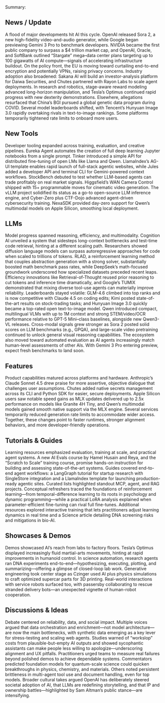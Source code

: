 Summary:
## News / Update
A flood of major developments hit AI this cycle. OpenAI released Sora 2, a new high-fidelity video-and-audio generator, while Google began previewing Gemini 3 Pro to benchmark developers. NVIDIA became the first public company to surpass a $4 trillion market cap, and OpenAI, Oracle, and SoftBank outlined “Stargate” mega–data center plans targeting up to 100 gigawatts of AI compute—signals of accelerating infrastructure buildout. On the policy front, the EU is moving toward curtailing end-to-end encryption and potentially VPNs, raising privacy concerns. Industry adoption also broadened: Sakana AI will build an investor-analysis platform for Daiwa Securities, and Chutes partnered with Rayon Labs to scale agent deployments. In research and robotics, stage-aware reward modeling advanced long-horizon manipulation, and Tesla’s Optimus continued rapid progress with new dexterity demonstrations. Elsewhere, allegations resurfaced that China’s BGI pursued a global genetic data program during COVID. Several model leaderboards shifted, with Tencent’s Hunyuan Image 3.0 rapidly overtaking rivals in text-to-image rankings. Some platforms temporarily tightened rate limits to onboard more users.

## New Tools
Developer tooling expanded across training, evaluation, and creative pipelines. Eureka Agent automates the creation of full deep learning Jupyter notebooks from a single prompt. Tinker introduced a simple API for distributed fine-tuning of open LMs like Llama and Qwen. LlamaIndex’s AG-UI template enables rapid launch of full-stack agentic websites, while Jules added a developer API and terminal CLI for Gemini-powered context workflows. StockBench debuted to test whether LLM-based agents can trade profitably on real market signals. Higgsfield’s WAN Camera Control shipped with 15+ programmable moves for cinematic video generation. The vLLM project solidified its status as a go-to open-source LLM inference engine, and Cyber-Zero plus CTF-Dojo advanced agent-driven cybersecurity training. NexaSDK provided day-zero support for Qwen’s multimodal models on Apple Silicon, smoothing local deployment.

## LLMs
Model progress spanned reasoning, efficiency, and multimodality. Cognition AI unveiled a system that sidesteps long-context bottlenecks and test-time code retrieval, hinting at a different scaling path. Researchers showed diffusion language models can surpass autoregressive approaches for code when scaled to trillions of tokens. RLAD, a reinforcement learning method that couples abstraction generation with a strong solver, substantially boosted math benchmark pass rates, while DeepSeek’s math-focused groundwork underscored how specialized datasets preceded recent leaps. Efficiency innovations like Retrieval-of-Thought reused prior reasoning to cut tokens and inference time dramatically, and Google’s TUMIX demonstrated that mixing diverse tool-use agents can materially improve reliability. Leaderboards stayed volatile: GLM-4.6 climbed into top ranks and is now competitive with Claude 4.5 on coding edits; Kimi posted state-of-the-art results on stock-trading tasks; and Hunyuan Image 3.0 quickly became a top-rated open text-to-image model. Qwen introduced compact, multilingual VLMs with up to 1M context and strong STEM/video/OCR performance relative to GPT-5 Mini–class baselines, alongside new Qwen3-VL releases. Cross-modal signals grew stronger as Sora 2 posted solid scores on LLM benchmarks (e.g., GPQA), and large-scale video pretraining continued to unlock general visual reasoning capabilities. The ecosystem also moved toward automated evaluation as AI agents increasingly match human-level assessments of other AIs. With Gemini 3 Pro entering preview, expect fresh benchmarks to land soon.

## Features
Product capabilities matured across platforms and hardware. Anthropic’s Claude Sonnet 4.5 drew praise for more assertive, objective dialogue that challenges user assumptions. Chutes added native secrets management across its CLI and Python SDK for easier, secure deployments. Apple Silicon users saw notable speed gains as MLX updates delivered up to 2.5x performance on models like Granite 4H Tiny, and Qwen’s multimodal models gained smooth native support via the MLX engine. Several services temporarily reduced generation rate limits to accommodate wider access. Together, these changes point to faster runtimes, stronger alignment behaviors, and more developer-friendly operations.

## Tutorials & Guides
Learning resources emphasized evaluation, training at scale, and practical agent systems. A new AI Evals course by Hamel Husain and Reya, and the “Scratch to Scale” training course, promise hands-on instruction for building and assessing state-of-the-art systems. Guides covered end-to-end agent workflows: a LangGraph tutorial for startup research with SingleStore integration and a LlamaIndex template for launching production-ready agentic sites. Curated lists highlighted standout MCP, agent, and RAG projects. Conceptual refreshers traced the foundations of reinforcement learning—from temporal-difference learning to its roots in psychology and dynamic programming—while a practical LoRA analysis explained when parameter-efficient fine-tuning can rival full fine-tunes. Additional resources explored interactive training that lets practitioners adjust learning dynamics in real time and a Science article detailing DNA screening risks and mitigations in bio-AI.

## Showcases & Demos
Demos showcased AI’s reach from labs to factory floors. Tesla’s Optimus displayed increasingly fluid martial-arts movements, hinting at rapid improvements in humanoid control. In science automation, research agents ran DNA experiments end-to-end—hypothesizing, executing, plotting, and summarizing—offering a glimpse of closed-loop lab work. Generative engineering took center stage as Czinger used AI plus physics simulations to craft optimized supercar parts for 3D printing. Real-world interactions with service robots surfaced too, with passersby collaborating to rescue stranded delivery bots—an unexpected vignette of human-robot cooperation.

## Discussions & Ideas
Debate centered on reliability, data, and social impact. Multiple voices argued that data orchestration and enrichment—not model architecture—are now the main bottlenecks, with synthetic data emerging as a key lever for stress-testing and scaling web agents. Studies warned of “workslop” costs from plausible-but-empty AI outputs and showed sycophantic assistants can make people less willing to apologize—underscoring alignment and UX pitfalls. Practitioners urged teams to measure real failures beyond polished demos to achieve dependable systems. Commentators predicted foundation models for quantum-scale science could quicken breakthroughs in physics, chemistry, and materials. Others noted persistent brittleness in multi-agent tool use and document handling, even for top models. Broader cultural takes argued OpenAI has deliberately steered societal adoption of AI, that LLMs are redefining storytelling, and that IP and ownership battles—highlighted by Sam Altman’s public stance—are intensifying.

